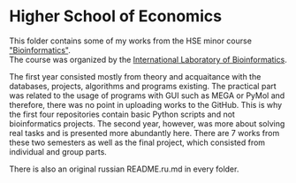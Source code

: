 # Higher School of Economics

This folder contains some of my works from the HSE minor course ["Bioinformatics"](https://electives.hse.ru/minor_bioinformatics/).  
The course was organized by the [International Laboratory of Bioinformatics](https://cs.hse.ru/en/iai/bioinform/).

The first year consisted mostly from theory and acquaitance with the databases, projects, algorithms and programs existing. The practical part was related to the usage of programs with GUI such as MEGA or PyMol and therefore, there was no point in uploading works to the GitHub. This is why the first four repositories contain basic Python scripts and not bioinformatics projects.
The second year, however, was more about solving real tasks and is presented more abundantly here. There are 7 works from these two semesters as well as the final project, which consisted from individual and group parts.

There is also an original russian README.ru.md in every folder.
